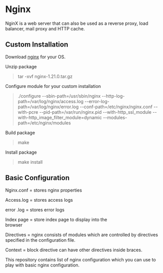 # Nginx
 NginX is a web server that can also be used as a reverse proxy, load balancer, mail proxy and HTTP cache.

 ## Custom Installation
Download [nginx](http://nginx.org/en/download.html) for your OS.

Unzip package 

>tar -xvf nginx-1.21.0.tar.gz

Configure module for your custom installation

> ./configure --sbin-path=/usr/sbin/nginx --http-log-path=/var/log/nginx/access.log --error-log-path=/var/log/nginx/error.log --conf-path=/etc/nginx/nginx.conf --with-pcre --pid-path=/var/run/nginx.pid --with-http_ssl_module --with-http_image_filter_module=dynamic --modules-path=/etc/nginx/modules

Build package

> make 

Install package 

> make install


## Basic Configuration

Nginx.conf = stores nginx properties            

Access.log = stores access logs     

error .log = stores error logs  

Index page = store index page to display into the  
browser  

Directives = nginx consists of modules which are 
controlled by directives specified in the configuration file.  

Context = block directive can have other directives inside braces.

This repository contains list of nginx configuration which you can use to play with basic nginx configuration.
